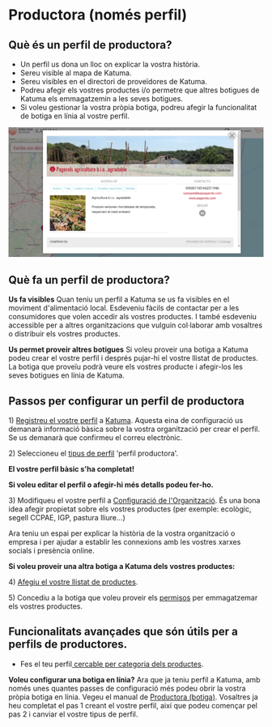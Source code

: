 # Productora (només perfil)

## Què és un perfil de productora?  <a href="#what-is-a-producer-profile" id="what-is-a-producer-profile"></a>

* Un perfil us dona un lloc on explicar la vostra història.
* Sereu visible al mapa de Katuma.
* Sereu visibles en el directori de proveïdores de Katuma.
* Podreu afegir els vostres productes i/o permetre que altres botigues de Katuma els emmagatzemin a les seves botigues.
* Si voleu gestionar la vostra pròpia botiga, podreu afegir la funcionalitat de botiga en línia al vostre perfil.

![](../.gitbook/assets/perfilproductora.png)

## Què fa un perfil de productora?  <a href="#what-does-it-do" id="what-does-it-do"></a>

**Us fa visibles** Quan teniu un perfil a Katuma se us fa visibles en el moviment d'alimentació local. Esdeveniu fàcils de contactar per a les consumidores que volen accedir als vostres productes. I també esdeveniu accessible per a altres organitzacions que vulguin col·laborar amb vosaltres o distribuir els vostres productes.

**Us permet proveir altres botigues** Si voleu proveir una botiga a Katuma podeu crear el vostre perfil i després pujar-hi el vostre llistat de productes. La botiga que proveïu podrà veure els vostres producte i afegir-los les seves botigues en línia de Katuma.

## Passos per configurar un perfil de productora  <a href="#steps-for-setting-up-a-producer-profile" id="steps-for-setting-up-a-producer-profile"></a>

1\) [Registreu el vostre perfil](https://guia.katuma.org/basic-features/register-and-create-your-profile) a [Katuma](https://app.katuma.org/register/auth#/signup?after_login=%2Fregister). Aquesta eina de configuració us demanarà informació bàsica sobre la vostra organització per crear el perfil. Se us demanarà que confirmeu el correu electrònic.

2\) Seleccioneu el [tipus de perfil](https://guia.katuma.org/basic-features/tipus-de-perfils-disponibles) 'perfil productora'.

**El vostre perfil bàsic s'ha completat!**

**Si voleu editar el perfil o afegir-hi més detalls podeu fer-ho.**

3\) Modifiqueu el vostre perfil a [Configuració de l'Organització](https://guia.katuma.org/basic-features/configuracio-de-lorganitzacio). És una bona idea afegir propietat sobre els vostres productes (per exemple: ecològic, segell CCPAE, IGP, pastura lliure...)

Ara teniu un espai per explicar la història de la vostra organització o empresa i per ajudar a establir les connexions amb les vostres xarxes socials i presència online.

**Si voleu proveir una altra botiga a Katuma dels vostres productes:**

4\) [Afegiu el vostre llistat de productes](https://guia.katuma.org/basic-features/productes).

5\) Concediu a la botiga que voleu proveir els [permisos](https://guia.katuma.org/funcionalitats-avancades/col-laboracio-amb-altres-organitzacions/permisos-e2e-enterprise-to-entreprise) per emmagatzemar els vostres productes.

## Funcionalitats avançades que són útils per a perfils de productores.  <a href="#advanced-features-that-are-helpful-for-producers-with-profiles" id="advanced-features-that-are-helpful-for-producers-with-profiles"></a>

* Fes el teu perfil[ cercable per categoria dels productes](https://guia.katuma.org/funcionalitats-avancades/el-teu-perfil/fer-un-perfil-de-productora-cercable-per-categoria-de-producte).​

**Voleu configurar una botiga en línia?** Ara que ja teniu perfil a Katuma, amb només unes quantes passes de configuració més podeu obrir la vostra pròpia botiga en línia. Vegeu el manual de [Productora (botiga)](https://guia.katuma.org/manuals-de-configuracio/productora-botiga). Vosaltres ja heu completat el pas 1 creant el vostre perfil, així que podeu començar pel pas 2 i canviar el vostre tipus de perfil.
